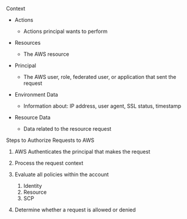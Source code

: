 Context

- Actions
    
    - Actions principal wants to perform
- Resources
    
    - The AWS resource
- Principal
    
    - The AWS user, role, federated user, or application that sent the request
- Environment Data
    
    - Information about: IP address, user agent, SSL status, timestamp
- Resource Data
    
    - Data related to the resource request
 
Steps to Authorize Requests to AWS

1. AWS Authenticates the principal that makes the request
2. Process the request context
3. Evaluate all policies within the account
    
    1. Identity
    2. Resource
    3. SCP
4. Determine whether a request is allowed or denied